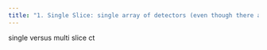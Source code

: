 ```yaml
---
title: "1. Single Slice: single array of detectors (even though there are multiple detectors they are not in a matrix along the z axis  2. Multi-sslice CT: Multiple detector arrays are stacked in rows along the z axis"
---
```

single versus multi slice ct

